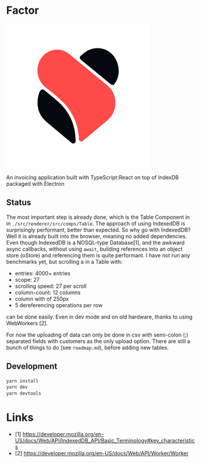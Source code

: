 # Factor

![Logo](./resources/icons/android/solo_whiteldpi.png)

An invoicing application built with TypeScript:React on top of IndexDB packaged with Electron

## Status
The most important step is already done, which is the Table Component in in `./src/renderer/src/comps/Table`.
The approach of using IndexedDB is surprisingly performant, better than expected. So why go with IndexedDB?
Well it is already built into the browser, meaning no added dependencies. Even though IndexedDB is a NOSQL-type Database[1],
and the awkward async callbacks, without using `await`, building references into an object store (oStore) and referencing them is quite performant.
I have not run any benchmarks yet, but scrolling a in a Table with:
 - entries: 4000+ entries
 - scope: 27
 - scrolling speed: 27 per scroll
 - column-count: 12 columns
 - column with of 250px
 - 5 dereferencing operations per row

can be done easily. Even in dev mode and on old hardware, thanks to using WebWorkers [2].

For now the uploading of data can only be done in csv with semi-colon (;) separated fields with customers as the only upload option. There are still a bunch of things to do (see `roadmap.md`), before adding new tables.


## Development

```bash
yarn install
yarn dev
yarn devtools
```

# Links
+ [1] https://developer.mozilla.org/en-US/docs/Web/API/IndexedDB_API/Basic_Terminology#key_characteristics
+ [2] https://developer.mozilla.org/en-US/docs/Web/API/Worker/Worker

